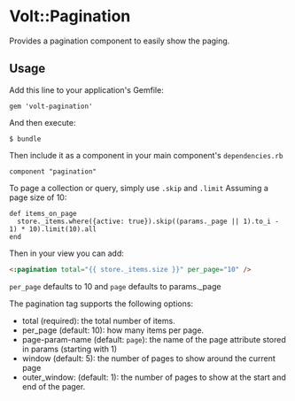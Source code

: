 # Volt::Pagination

Provides a pagination component to easily show the paging.

## Usage

Add this line to your application's Gemfile:

    gem 'volt-pagination'

And then execute:

    $ bundle

Then include it as a component in your main component's ```dependencies.rb```

    component "pagination"

To page a collection or query, simply use ```.skip``` and ```.limit```
Assuming a page size of 10:

    def items_on_page
      store._items.where({active: true}).skip((params._page || 1).to_i - 1) * 10).limit(10).all
    end

Then in your view you can add:

```html
<:pagination total="{{ store._items.size }}" per_page="10" />
```

```per_page``` defaults to 10 and ```page``` defaults to params._page

The pagination tag supports the following options:

- total (required): the total number of items.
- per_page (default: 10): how many items per page.
- page-param-name (default: ```page```): the name of the page attribute stored in params  (starting with 1)
- window (default: 5): the number of pages to show around the current page
- outer_window: (default: 1): the number of pages to show at the start and end of the pager.

